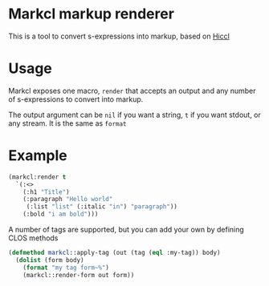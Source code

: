 # Markcl markup renderer

This is a tool to convert s-expressions into markup, based on [Hiccl](https://github.com/garlic0x1/hiccl)

# Usage

Markcl exposes one macro, `render` that accepts an output and any number of s-expressions to convert into markup.

The output argument can be `nil` if you want a string, `t` if you want stdout, or any stream.  It is the same as `format`

# Example

```lisp
(markcl:render t
  `(:<>
    (:h1 "Title")
    (:paragraph "Hello world"
     (:list "list" (:italic "in") "paragraph"))
    (:bold "i am bold")))
```

A number of tags are supported, but you can add your own by defining CLOS methods

```lisp
(defmethod markcl::apply-tag (out (tag (eql :my-tag)) body)
  (dolist (form body)
    (format "my tag form~%")
    (markcl::render-form out form))
```
